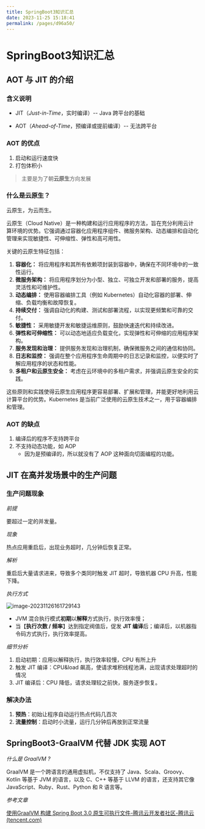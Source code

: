```yaml
---
title: SpringBoot3知识汇总
date: 2023-11-25 15:18:41
permalink: /pages/d96a50/
---
```

# SpringBoot3知识汇总

## AOT 与 JIT 的介绍

### 含义说明

- JIT（*Just-in-Time*，实时编译）-- Java 跨平台的基础

- AOT（*Ahead-of-Time*，预编译或提前编译）-- 无法跨平台

### AOT 的优点

1. 启动和运行速度快
2. 打包体积小

> 主要是为了朝**云原生**方向发展

### 什么是云原生？

云原生，为云而生。

云原生（Cloud Native）是一种构建和运行应用程序的方法，旨在充分利用云计算环境的优势。它强调通过容器化应用程序组件、微服务架构、动态编排和自动化管理来实现敏捷性、可伸缩性、弹性和高可用性。

关键的云原生特征包括：

1. **容器化：** 将应用程序和其所有依赖项封装到容器中，确保在不同环境中的一致性运行。
2. **微服务架构：** 将应用程序划分为小型、独立、可独立开发和部署的服务，提高灵活性和可维护性。
3. **动态编排：** 使用容器编排工具（例如 Kubernetes）自动化容器的部署、伸缩、负载均衡和故障恢复。
4. **持续交付：** 强调自动化的构建、测试和部署流程，以实现更频繁和可靠的交付。
5. **敏捷性：** 采用敏捷开发和敏捷运维原则，鼓励快速迭代和持续改进。
6. **弹性和可伸缩性：** 可以动态地适应负载变化，实现弹性和可伸缩的应用程序架构。
7. **服务发现和治理：** 提供服务发现和治理机制，确保微服务之间的通信和协同。
8. **日志和监控：** 强调在整个应用程序生命周期中的日志记录和监控，以便实时了解应用程序的状态和性能。
9. **多租户和云原生安全：** 考虑在云环境中的多租户需求，并强调云原生安全的实践。

这些原则和实践使得云原生应用程序更容易部署、扩展和管理，并能更好地利用云计算平台的优势。Kubernetes 是当前广泛使用的云原生技术之一，用于容器编排和管理。

### AOT 的缺点

1. 编译后的程序不支持跨平台
2. 不支持动态功能，如 AOP
   - 因为是预编译的，所以就没有了 AOP 这种面向切面编程的功能。

## JIT 在高并发场景中的生产问题

### 生产问题现象

*前提*

要超过一定的并发量。

*现象*

热点应用重启后，出现业务超时，几分钟后恢复正常。

*解析*

重启后大量请求进来，导致多个类同时触发 JIT 超时，导致机器 CPU 升高，性能下降。

*执行方式*

![image-20231126161729143](C:/Users/乔/Desktop/image/05.SpringBoot3知识汇总/image-20231126161729143.png)

- JVM 混合执行模式**初期**以**解释**方式执行，执行效率慢；
- 当【**执行次数 / 频率**】达到指定阀值后，促发 **JIT 编译**后；编译后，以机器指令码方式执行，执行效率提高。

*细节分析*

1. 启动初期：应用以解释执行，执行效率较慢，CPU 有所上升
2. 触发 JIT 编译：CPU&load 飙高，使请求堆积线程池满，出现请求处理超时的情况
3. JIT 编译后：CPU 降低，请求处理较之前快，服务逐步恢复。

### 解决办法

1. **预热**：初始让程序自动运行热点代码几百次
2. **流量控制**：启动时小流量，运行几分钟后再放到正常流量

## SpringBoot3-GraalVM 代替 JDK 实现 AOT

*什么是 GraalVM ?*

GraalVM 是一个跨语言的通用虚拟机，不仅支持了 Java、Scala、Groovy、 Kotlin 等基于 JVM 的语言，以及 C、C++ 等基于 LLVM 的语言，还支持其它像 JavaScript、Ruby、Rust、Python 和 R 语言等。

*参考文章*

[使用GraalVM 构建 Spring Boot 3.0 原生可执行文件-腾讯云开发者社区-腾讯云 (tencent.com)](https://cloud.tencent.com/developer/article/2195457)